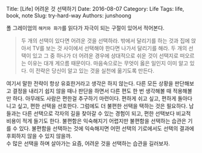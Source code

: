 Title: [Life] 어려운 것 선택하기
Date: 2016-08-07
Category: Life
Tags: life, book, note
Slug: try-hard-way
Authors: junshoong

폴 그레이엄의 `해커와 화가`를 읽다가 자극이 되는 구절이 있어서 적어본다.


> 두 개의 선택이 있다면 어려운 것을 선택하라. 밖에서 달리기를 하는 것과 집에 앉아서 TV를 보는 것 사이에서 선택해야 한다면 나가서 달리기를 해라. 두 개의 선택이 있고 그 중 하나가 더 어려운 경우에 상대적으로 쉬운 것이 선택지로 떠오르는 이유는 대개 게으름 때문이다. 마음속으로는 무엇이 옳은 일인지 이미 알고 있다. 이 전략은 당신이 알고 있는 것을 실천에 옮기도록 만든다.


여기서 말한 전략이 항상 유효한거라고 생각은 하지 않는다. 다른 모든 상황을 판단해보고 결정을 내리기 쉽지 않을 때나 판단을 하면서 다른 편도 한 번 생각해볼 때 적용해볼만 하다. 아무래도 사람은 편한걸 추구하기 마련이다. 편하게 쉬고 싶고, 편하게 돌아다니고 싶고, 편한 선택을 선호한다. 그럼에도 더 불편한 선택을 택하는 것은 필요하다. 남들과는 다른 선택으로 각자의 길을 찾아갈 수 있는 경험이 되고, 편한 선택보다 비교적 비용이 적게 들기도 한다. 불편함은 익숙해지기 어렵지만 불편함을 선택하는 습관은 기를 수 있다. 불편함을 선택하는 것에 익숙해지면 어떤 선택의 기로에서도 선택의 결과에 후회하지 않을 수 있지 않을까.  
수 많은 선택을 하며 살아가는 요즘, 어려운 것을 선택하는 습관을 길러보자.
